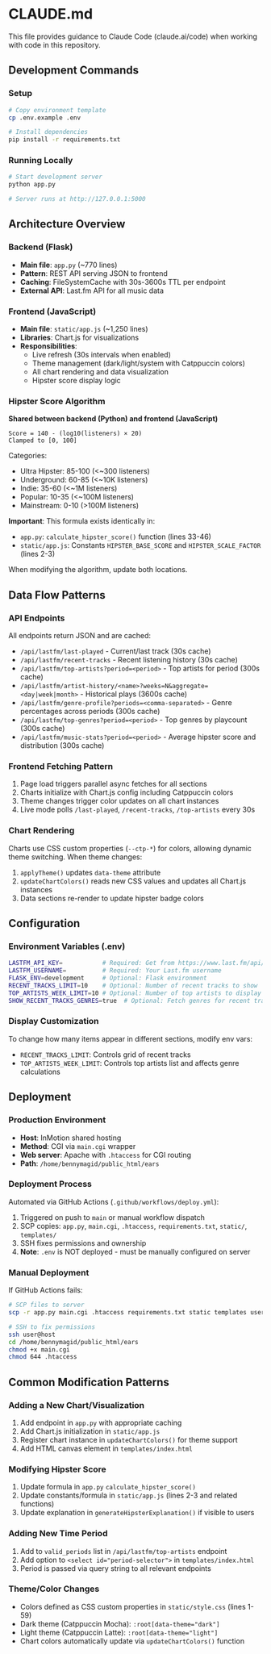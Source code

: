 # CLAUDE.md

This file provides guidance to Claude Code (claude.ai/code) when working with code in this repository.

## Development Commands

### Setup
```bash
# Copy environment template
cp .env.example .env

# Install dependencies
pip install -r requirements.txt
```

### Running Locally
```bash
# Start development server
python app.py

# Server runs at http://127.0.0.1:5000
```

## Architecture Overview

### Backend (Flask)
- **Main file**: `app.py` (~770 lines)
- **Pattern**: REST API serving JSON to frontend
- **Caching**: FileSystemCache with 30s-3600s TTL per endpoint
- **External API**: Last.fm API for all music data

### Frontend (JavaScript)
- **Main file**: `static/app.js` (~1,250 lines)
- **Libraries**: Chart.js for visualizations
- **Responsibilities**:
  - Live refresh (30s intervals when enabled)
  - Theme management (dark/light/system with Catppuccin colors)
  - All chart rendering and data visualization
  - Hipster score display logic

### Hipster Score Algorithm
**Shared between backend (Python) and frontend (JavaScript)**

```
Score = 140 - (log10(listeners) × 20)
Clamped to [0, 100]
```

Categories:
- Ultra Hipster: 85-100 (<~300 listeners)
- Underground: 60-85 (<~10K listeners)
- Indie: 35-60 (<~1M listeners)
- Popular: 10-35 (<~100M listeners)
- Mainstream: 0-10 (>100M listeners)

**Important**: This formula exists identically in:
- `app.py`: `calculate_hipster_score()` function (lines 33-46)
- `static/app.js`: Constants `HIPSTER_BASE_SCORE` and `HIPSTER_SCALE_FACTOR` (lines 2-3)

When modifying the algorithm, update both locations.

## Data Flow Patterns

### API Endpoints
All endpoints return JSON and are cached:

- `/api/lastfm/last-played` - Current/last track (30s cache)
- `/api/lastfm/recent-tracks` - Recent listening history (30s cache)
- `/api/lastfm/top-artists?period=<period>` - Top artists for period (300s cache)
- `/api/lastfm/artist-history/<name>?weeks=N&aggregate=<day|week|month>` - Historical plays (3600s cache)
- `/api/lastfm/genre-profile?periods=<comma-separated>` - Genre percentages across periods (300s cache)
- `/api/lastfm/top-genres?period=<period>` - Top genres by playcount (300s cache)
- `/api/lastfm/music-stats?period=<period>` - Average hipster score and distribution (300s cache)

### Frontend Fetching Pattern
1. Page load triggers parallel async fetches for all sections
2. Charts initialize with Chart.js config including Catppuccin colors
3. Theme changes trigger color updates on all chart instances
4. Live mode polls `/last-played`, `/recent-tracks`, `/top-artists` every 30s

### Chart Rendering
Charts use CSS custom properties (`--ctp-*`) for colors, allowing dynamic theme switching. When theme changes:
1. `applyTheme()` updates `data-theme` attribute
2. `updateChartColors()` reads new CSS values and updates all Chart.js instances
3. Data sections re-render to update hipster badge colors

## Configuration

### Environment Variables (.env)
```bash
LASTFM_API_KEY=           # Required: Get from https://www.last.fm/api/account/create
LASTFM_USERNAME=          # Required: Your Last.fm username
FLASK_ENV=development     # Optional: Flask environment
RECENT_TRACKS_LIMIT=10    # Optional: Number of recent tracks to show
TOP_ARTISTS_WEEK_LIMIT=10 # Optional: Number of top artists to display
SHOW_RECENT_TRACKS_GENRES=true  # Optional: Fetch genres for recent tracks (slower)
```

### Display Customization
To change how many items appear in different sections, modify env vars:
- `RECENT_TRACKS_LIMIT`: Controls grid of recent tracks
- `TOP_ARTISTS_WEEK_LIMIT`: Controls top artists list and affects genre calculations

## Deployment

### Production Environment
- **Host**: InMotion shared hosting
- **Method**: CGI via `main.cgi` wrapper
- **Web server**: Apache with `.htaccess` for CGI routing
- **Path**: `/home/bennymagid/public_html/ears`

### Deployment Process
Automated via GitHub Actions (`.github/workflows/deploy.yml`):
1. Triggered on push to `main` or manual workflow dispatch
2. SCP copies: `app.py`, `main.cgi`, `.htaccess`, `requirements.txt`, `static/`, `templates/`
3. SSH fixes permissions and ownership
4. **Note**: `.env` is NOT deployed - must be manually configured on server

### Manual Deployment
If GitHub Actions fails:
```bash
# SCP files to server
scp -r app.py main.cgi .htaccess requirements.txt static templates user@host:/home/bennymagid/public_html/ears

# SSH to fix permissions
ssh user@host
cd /home/bennymagid/public_html/ears
chmod +x main.cgi
chmod 644 .htaccess
```

## Common Modification Patterns

### Adding a New Chart/Visualization
1. Add endpoint in `app.py` with appropriate caching
2. Add Chart.js initialization in `static/app.js`
3. Register chart instance in `updateChartColors()` for theme support
4. Add HTML canvas element in `templates/index.html`

### Modifying Hipster Score
1. Update formula in `app.py` `calculate_hipster_score()`
2. Update constants/formula in `static/app.js` (lines 2-3 and related functions)
3. Update explanation in `generateHipsterExplanation()` if visible to users

### Adding New Time Period
1. Add to `valid_periods` list in `/api/lastfm/top-artists` endpoint
2. Add option to `<select id="period-selector">` in `templates/index.html`
3. Period is passed via query string to all relevant endpoints

### Theme/Color Changes
- Colors defined as CSS custom properties in `static/style.css` (lines 1-59)
- Dark theme (Catppuccin Mocha): `:root[data-theme="dark"]`
- Light theme (Catppuccin Latte): `:root[data-theme="light"]`
- Chart colors automatically update via `updateChartColors()` function
